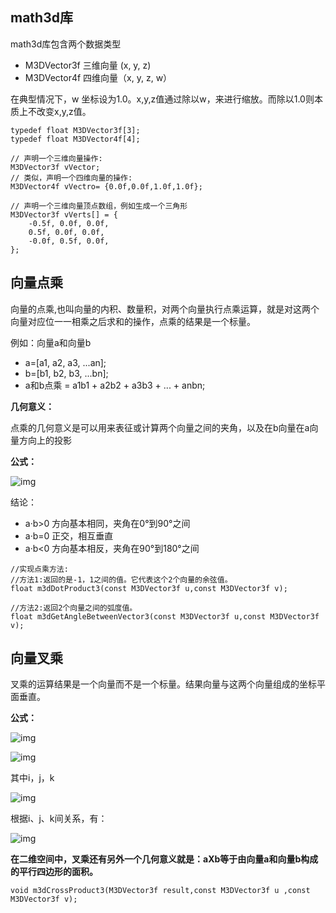 ## math3d库

math3d库包含两个数据类型

- M3DVector3f 三维向量  (x, y, z)
- M3DVector4f 四维向量（x, y, z, w）

在典型情况下，w 坐标设为1.0。x,y,z值通过除以w，来进行缩放。⽽除以1.0则本质上不改变x,y,z值。

```
typedef float M3DVector3f[3];
typedef float M3DVector4f[4];

// 声明⼀个三维向量操作:
M3DVector3f vVector;
// 类似，声明⼀个四维向量的操作:
M3DVector4f vVectro= {0.0f,0.0f,1.0f,1.0f};

// 声明⼀个三维向量顶点数组，例如⽣成⼀个三角形
M3DVector3f vVerts[] = {
	-0.5f, 0.0f, 0.0f,
	0.5f, 0.0f, 0.0f,
	-0.0f, 0.5f, 0.0f,
};
```

## 向量点乘

向量的点乘,也叫向量的内积、数量积，对两个向量执行点乘运算，就是对这两个向量对应位一一相乘之后求和的操作，点乘的结果是一个标量。

例如：向量a和向量b

- a=[a1, a2, a3, ...an];
- b=[b1, b2, b3, ...bn];
- a和b点乘 = a1b1 + a2b2 + a3b3 + ... + anbn;

**几何意义：**

点乘的几何意义是可以用来表征或计算两个向量之间的夹角，以及在b向量在a向量方向上的投影

**公式：**

![img](https://img-blog.csdn.net/20160902220238078)

结论：

- a·b>0   方向基本相同，夹角在0°到90°之间   
- a·b=0   正交，相互垂直  
- a·b<0   方向基本相反，夹角在90°到180°之间

```
//实现点乘⽅法: 
//⽅法1:返回的是-1，1之间的值。它代表这个2个向量的余弦值。
float m3dDotProduct3(const M3DVector3f u,const M3DVector3f v);

//⽅法2:返回2个向量之间的弧度值。
float m3dGetAngleBetweenVector3(const M3DVector3f u,const M3DVector3f v);
```

## 向量叉乘

叉乘的运算结果是一个向量而不是一个标量。结果向量与这两个向量组成的坐标平面垂直。

**公式：**

![img](https://img-blog.csdn.net/20160902230539163)

![img](https://img-blog.csdn.net/20160902231520146)

其中i，j，k

![img](https://img-blog.csdn.net/20160902231657984)

根据i、j、k间关系，有：

![img](https://img-blog.csdn.net/20160902232255082)

**在二维空间中，叉乘还有另外一个几何意义就是：aXb等于由向量a和向量b构成的平行四边形的面积。**

```
void m3dCrossProduct3(M3DVector3f result,const M3DVector3f u ,const M3DVector3f v);
```

